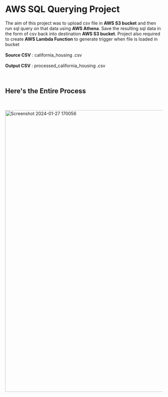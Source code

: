 <h1>AWS SQL Querying Project</h1>
The aim of this project was to upload csv file in <b>AWS S3 bucket</b> and then run sql query on that data using <b>AWS Athena</b>. Save the resulting sql data in the form of csv back into destination <b>AWS S3 bucket</b>. Project also required to create <b>AWS Lambda Function</b> to generate trigger when file is loaded in bucket</br>
<br><b>Source CSV</b> : california_housing .csv   </br>
<br><b>Output CSV</b> : processed_california_housing .csv   </br>

<br><h2> Here's the Entire Process</h2>  </br>

<img width="900" alt="Screenshot 2024-01-27 170056" src="https://github.com/Varun54321/AWS-Projects/assets/114589776/1ee563da-8cd0-4b10-b119-4ddcdda02d8e">








                            


